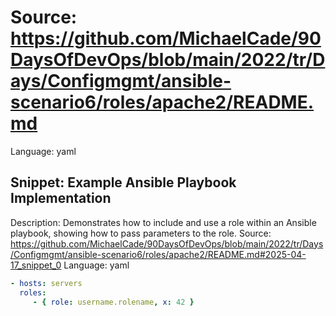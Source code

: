 # Source: https://github.com/MichaelCade/90DaysOfDevOps/blob/main/2022/tr/Days/Configmgmt/ansible-scenario6/roles/apache2/README.md
Language: yaml

## Snippet: Example Ansible Playbook Implementation
Description: Demonstrates how to include and use a role within an Ansible playbook, showing how to pass parameters to the role.
Source: https://github.com/MichaelCade/90DaysOfDevOps/blob/main/2022/tr/Days/Configmgmt/ansible-scenario6/roles/apache2/README.md#2025-04-17_snippet_0
Language: yaml

```yaml
- hosts: servers
  roles:
     - { role: username.rolename, x: 42 }
```